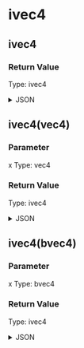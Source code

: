 # ivec4

## ivec4


### Return Value

  Type: ivec4

<details><summary>JSON</summary>

```
{
  "Type": "ivec4",
  "Name": "ivec4",
  "Value": "0 0 0 0",
  "Category": 6,
  "InputPins": [],
  "OutputPins": [
    {
      "Id": "",
      "Type": "ivec4"
    }
  ]
}
```

</details>

## ivec4(vec4)

### Parameter

x
  Type: vec4

### Return Value

  Type: ivec4

<details><summary>JSON</summary>

```
{
  "Type": "ivec4(vec4)",
  "Name": "ivec4(vec4)",
  "Category": 1,
  "InputPins": [
    {
      "Connection": null,
      "Id": "x",
      "Type": "vec4"
    }
  ],
  "OutputPins": [
    {
      "Id": "",
      "Type": "ivec4"
    }
  ]
}
```

</details>

## ivec4(bvec4)

### Parameter

x
  Type: bvec4

### Return Value

  Type: ivec4

<details><summary>JSON</summary>

```
{
  "Type": "ivec4(bvec4)",
  "Name": "ivec4(bvec4)",
  "Category": 1,
  "InputPins": [
    {
      "Connection": null,
      "Id": "x",
      "Type": "bvec4"
    }
  ],
  "OutputPins": [
    {
      "Id": "",
      "Type": "ivec4"
    }
  ]
}
```

</details>

